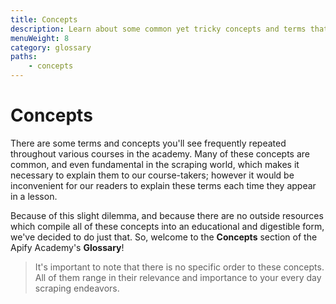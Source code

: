 ```yaml
---
title: Concepts
description: Learn about some common yet tricky concepts and terms that are used frequently within the academy, as well as in the world of scraper development.
menuWeight: 8
category: glossary
paths:
    - concepts
---
```


# [](#concepts) Concepts

There are some terms and concepts you'll see frequently repeated throughout various courses in the academy. Many of these concepts are common, and even fundamental in the scraping world, which makes it necessary to explain them to our course-takers; however it would be inconvenient for our readers to explain these terms each time they appear in a lesson.

Because of this slight dilemma, and because there are no outside resources which compile all of these concepts into an educational and digestible form, we've decided to do just that. So, welcome to the **Concepts** section of the Apify Academy's **Glossary**!

> It's important to note that there is no specific order to these concepts. All of them range in their relevance and importance to your every day scraping endeavors.
